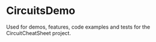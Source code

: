 # CircuitsDemo
Used for demos, features, code examples and tests for the CircuitCheatSheet project. 
